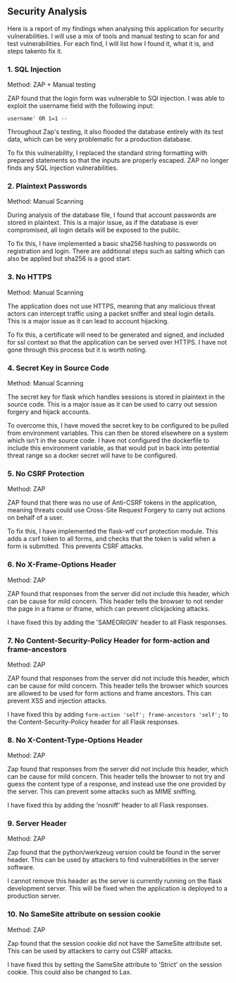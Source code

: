 ## Security Analysis

Here is a report of my findings when analysing this application for security vulnerabilities. I will use a mix of tools and manual testing to scan for and test vulnerabilities. For each find, I will list how I found it, what it is, and steps takento fix it.


### 1. SQL Injection

Method: ZAP + Manual testing

ZAP found that the login form was vulnerable to SQl injection. I was able to exploit the username field with the following input:
```
username' OR 1=1 --
```
Throughout Zap's testing, it also flooded the database entirely with its test data, which can be very problematic for a production database.

To fix this vulnerability, I replaced the standard string formatting with prepared statements so that the inputs are properly escaped. ZAP no longer finds any SQL injection vulnerabilities.

### 2. Plaintext Passwords

Method: Manual Scanning

During analysis of the database file, I found that account passwords are stored in plaintext. This is a major issue, as if the database is ever compromised, all login details will be exposed to the public.

To fix this, I have implemented a basic sha256 hashing to passwords on registration and login. There are additional steps such as salting which can also be applied but sha256 is a good start.

### 3. No HTTPS

Method: Manual Scanning

The application does not use HTTPS, meaning that any malicious threat actors can intercept traffic using a packet sniffer and steal login details. This is a major issue as it can lead to account hijacking.

To fix this, a certificate will need to be generated and signed, and included for ssl context so that the application can be served over HTTPS. I have not gone through this process but it is worth noting.

### 4. Secret Key in Source Code

Method: Manual Scanning

The secret key for flask which handles sessions is stored in plaintext in the source code. This is a major issue as it can be used to carry out session forgery and hijack accounts.

To overcome this, I have moved the secret key to be configured to be pulled from environment variables. This can then be stored elsewhere on a system which isn't in the source code. I have not configured the dockerfile to include this environment variable, as that would put in back into potential threat range so a docker secret will have to be configured.

### 5. No CSRF Protection

Method: ZAP

ZAP found that there was no use of Anti-CSRF tokens in the application, meaning threats could use Cross-Site Request Forgery to carry out actions on behalf of a user.

To fix this, I have implemented the flask-wtf csrf protection module. This adds a csrf token to all forms, and checks that the token is valid when a form is submitted. This prevents CSRF attacks.

### 6. No X-Frame-Options Header

Method: ZAP

ZAP found that responses from the server did not include this header, which can be cause for mild concern. This header tells the browser to not render the page in a frame or iframe, which can prevent clickjacking attacks.

I have fixed this by adding the 'SAMEORIGIN' header to all Flask responses.

### 7. No Content-Security-Policy Header for form-action and frame-ancestors

Method: ZAP

ZAP found that responses from the server did not include this header, which can be cause for mild concern. This header tells the browser which sources are allowed to be used for form actions and frame ancestors. This can prevent XSS and injection attacks.

I have fixed this by adding `form-action 'self'; frame-ancestors 'self';` to the Content-Security-Policy header for all Flask responses.

### 8. No X-Content-Type-Options Header

Method: ZAP

Zap found that responses from the server did not include this header, which can be cause for mild concern. This header tells the browser to not try and guess the content type of a response, and instead use the one provided by the server. This can prevent some attacks such as MIME sniffing.

I have fixed this by adding the 'nosniff' header to all Flask responses.

### 9. Server Header

Method: ZAP

Zap found that the python/werkzeug version could be found in the server header. This can be used by attackers to find vulnerabilities in the server software.

I cannot remove this header as the server is currently running on the flask development server. This will be fixed when the application is deployed to a production server.

### 10. No SameSite attribute on session cookie

Method: ZAP

Zap found that the session cookie did not have the SameSite attribute set. This can be used by attackers to carry out CSRF attacks.

I have fixed this by setting the SameSite attribute to 'Strict' on the session cookie. This could also be changed to Lax.